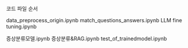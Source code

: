 코드 파일 순서

data_preprocess_origin.ipynb
match_questions_answers.ipynb
LLM fine tuning.ipynb

증상분류모델.ipynb
증상분류&RAG.ipynb
test_of_trainedmodel.ipynb
